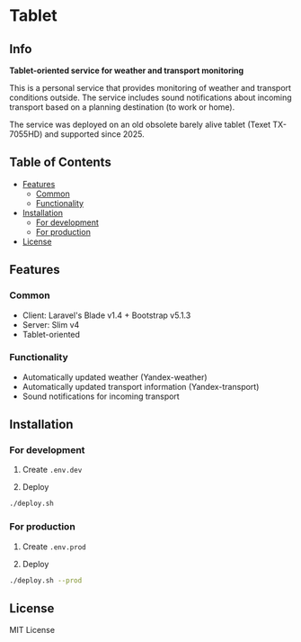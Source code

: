 # Tablet

## Info

**Tablet-oriented service for weather and transport monitoring**

This is a personal service that provides monitoring of weather and transport conditions outside. The service includes sound notifications about incoming transport based on a planning destination (to work or home).

The service was deployed on an old obsolete barely alive tablet (Texet TX-7055HD) and supported since 2025.

## Table of Contents
- [Features](#features)
  - [Common](#common)
  - [Functionality](#functionality)
- [Installation](#installation)
  - [For development](#for-development)
  - [For production](#for-production)
- [License](#license)

## Features

### Common
- Client: Laravel's Blade v1.4 + Bootstrap v5.1.3
- Server: Slim v4
- Tablet-oriented

### Functionality
- Automatically updated weather (Yandex-weather)
- Automatically updated transport information (Yandex-transport)
- Sound notifications for incoming transport

## Installation

### For development

1. Create `.env.dev`
   
2. Deploy
```sh
./deploy.sh
```

### For production

1. Create `.env.prod`
   
2. Deploy
```sh
./deploy.sh --prod
```

## License

MIT License